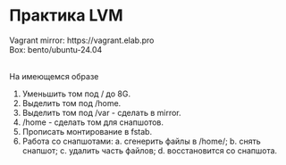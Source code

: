 <h1>Практика LVM</h1>
Vagrant mirror: https://vagrant.elab.pro<br>
Box: bento/ubuntu-24.04<br>
<br>

На имеющемся образе 
1.	Уменьшить том под / до 8G.
2.	Выделить том под /home.
3.	Выделить том под /var - сделать в mirror.
4.	/home - сделать том для снапшотов.
5.	Прописать монтирование в fstab. 
6.	Работа со снапшотами:
a.	сгенерить файлы в /home/;
b.	снять снапшот;
c.	удалить часть файлов;
d.	восстановится со снапшота.
